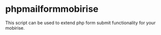 # phpmailformmobirise

This script can be used to extend php form submit functionality for your mobirise.


